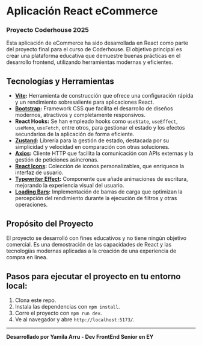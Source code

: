 # Aplicación React eCommerce  
### Proyecto Coderhouse 2025

Esta aplicación de eCommerce ha sido desarrollada en React como parte del proyecto final para el curso de Coderhouse. El objetivo principal es crear una plataforma educativa que demuestre buenas prácticas en el desarrollo frontend, utilizando herramientas modernas y eficientes.

## Tecnologías y Herramientas

- **[Vite](https://vitejs.dev/):** Herramienta de construcción que ofrece una configuración rápida y un rendimiento sobresaliente para aplicaciones React.
- **[Bootstrap](https://getbootstrap.com/):** Framework CSS que facilita el desarrollo de diseños modernos, atractivos y completamente responsivos.
- **React Hooks:** Se han empleado hooks como `useState`, `useEffect`, `useMemo`, `useFetch`, entre otros, para gestionar el estado y los efectos secundarios de la aplicación de forma eficiente.
- **[Zustand](https://zustand-demo.pmnd.rs/):** Librería para la gestión de estado, destacada por su simplicidad y velocidad en comparación con otras soluciones.
- **[Axios](https://axios-http.com/):** Cliente HTTP que facilita la comunicación con APIs externas y la gestión de peticiones asíncronas.
- **[React Icons](https://react-icons.github.io/react-icons/):** Colección de iconos personalizables, que enriquece la interfaz de usuario.
- **[Typewriter Effect](https://www.npmjs.com/package/typewriter-effect):** Componente que añade animaciones de escritura, mejorando la experiencia visual del usuario.
- **[Loading Bars](https://klendi.github.io/react-top-loading-bar/):** Implementación de barras de carga que optimizan la percepción del rendimiento durante la ejecución de filtros y otras operaciones.

## Propósito del Proyecto

El proyecto se desarrolló con fines educativos y no tiene ningún objetivo comercial. Es una demostración de las capacidades de React y las tecnologías modernas aplicadas a la creación de una experiencia de compra en línea.

## Pasos para ejecutar el proyecto en tu entorno local:

1. Clona este repo.
2. Instala las dependencias con `npm install`.
3. Corre el proyecto con `npm run dev`.
4. Ve al navegador y abre `http://localhost:5173/`.

---

**Desarrollado por Yamila Arru - Dev FrontEnd Senior en EY**
